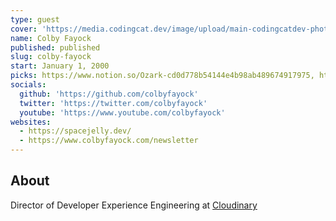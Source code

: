 ```yaml
---
type: guest
cover: 'https://media.codingcat.dev/image/upload/main-codingcatdev-photo/podcast-guest/colbyfayock'
name: Colby Fayock
published: published
slug: colby-fayock
start: January 1, 2000
picks: https://www.notion.so/Ozark-cd0d778b54144e4b98ab489674917975, https://www.notion.so/Peacemaker-788e450d24694546802599f9323a53cb
socials:
  github: 'https://github.com/colbyfayock'
  twitter: 'https://twitter.com/colbyfayock'
  youtube: 'https://www.youtube.com/colbyfayock'
websites:
  - https://spacejelly.dev/
  - https://www.colbyfayock.com/newsletter
---
```


## About

Director of Developer Experience Engineering at [Cloudinary](https://cloudinary.com/)

